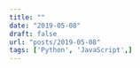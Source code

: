 ```yaml
---
title: ""
date: "2019-05-08"
draft: false
url: "posts/2019-05-08"
tags: ['Python', 'JavaScript',]
---
```


